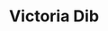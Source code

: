 ---
layout: page
title: Victoria Dib
description: Fall 2022 - 
img: assets/img/members/victoria.jpg
importance: 4
category: Master Students
---